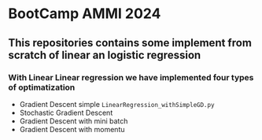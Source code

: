 # BootCamp AMMI 2024


## This repositories contains some implement from scratch of linear an logistic regression


### With Linear Linear regression we have implemented four types of optimatization
- Gradient Descent simple `LinearRegression_withSimpleGD.py`
- Stochastic Gradient Descent
- Gradient Descent with mini batch
- Gradient Descent with momentu
### 




